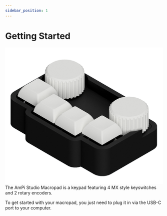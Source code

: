 ```yaml
---
sidebar_position: 1
---
```

# Getting Started
![Picture of the AmPi Studio Macropad](/img/macropad_ortho.png)
The AmPi Studio Macropad is a keypad featuring 4 MX style keyswitches and 2 rotary encoders.

To get started with your macropad, you just need to plug it in via the USB-C port to your computer.
